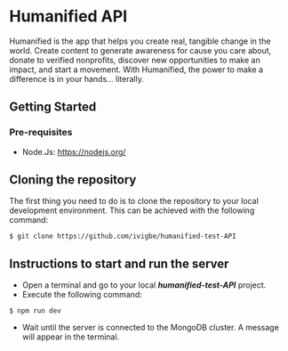 # Humanified API

Humanified is the app that helps you create real, tangible change in the world. Create content to generate awareness for cause you care about, donate to verified nonprofits, discover new opportunities to make an impact, and start a movement. With Humanified, the power to make a difference is in your hands... literally.

## Getting Started

### Pre-requisites
- Node.Js: https://nodejs.org/

## Cloning the repository
The first thing you need to do is to clone the repository to your local development environment. This can be achieved with the following command:
```
$ git clone https://github.com/ivigbe/humanified-test-API
```

## Instructions to start and run the server
- Open a terminal and go to your local *__humanified-test-API__* project.
- Execute the following command:
```
$ npm run dev
```
- Wait until the server is connected to the MongoDB cluster. A message will appear in the terminal.
